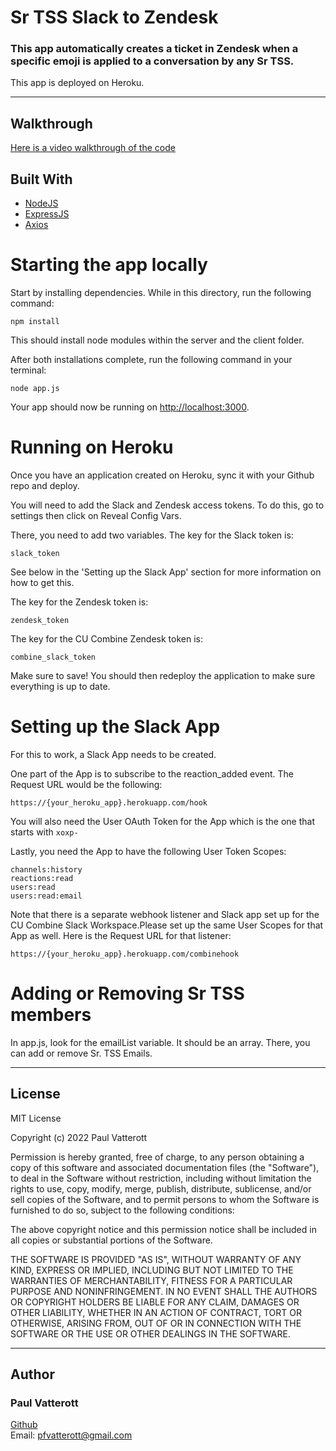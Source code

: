 # Sr TSS Slack to Zendesk

### This app automatically creates a ticket in Zendesk when a specific emoji is applied to a conversation by any Sr TSS.


This app is deployed on Heroku.


---

## Walkthrough

[Here is a video walkthrough of the code](https://dev-share.clickup.com/clip/s/t333/3060799f-7e93-4d51-a655-df27baef8c62/screen-recording-2022-08-01-16%3A22.webm)


## Built With

- [NodeJS](https://nodejs.dev/)
- [ExpressJS](https://expressjs.com/)
- [Axios](https://axios-http.com/)

# Starting the app locally

Start by installing dependencies. While in this directory, run the following command:

```
npm install
```

This should install node modules within the server and the client folder.

After both installations complete, run the following command in your terminal:

```
node app.js
```

Your app should now be running on <http://localhost:3000>.

# Running on Heroku

Once you have an application created on Heroku, sync it with your Github repo and deploy.

You will need to add the Slack and Zendesk access tokens. To do this, go to settings then click on Reveal Config Vars.

There, you need to add two variables. The key for the Slack token is:
```
slack_token
```
See below in the 'Setting up the Slack App' section for more information on how to get this.

The key for the Zendesk token is:
```
zendesk_token
```

The key for the CU Combine Zendesk token is:
```
combine_slack_token
```
Make sure to save! You should then redeploy the application to make sure everything is up to date.

# Setting up the Slack App

For this to work, a Slack App needs to be created.

One part of the App is to subscribe to the reaction_added event. The Request URL would be the following:
```
https://{your_heroku_app}.herokuapp.com/hook
```

You will also need the User OAuth Token for the App which is the one that starts with ```xoxp-```

Lastly, you need the App to have the following User Token Scopes:
```
channels:history
reactions:read
users:read
users:read:email
```
Note that there is a separate webhook listener and Slack app set up for the CU Combine Slack Workspace.Please set up the same User Scopes for that App as well. Here is the Request URL for that listener:

```
https://{your_heroku_app}.herokuapp.com/combinehook
```


# Adding or Removing Sr TSS members

In app.js, look for the emailList variable. It should be an array. There, you can add or remove Sr. TSS Emails.


---

## License

MIT License

Copyright (c) 2022 Paul Vatterott

Permission is hereby granted, free of charge, to any person obtaining a copy of this software and associated documentation files (the "Software"), to deal in the Software without restriction, including without limitation the rights to use, copy, modify, merge, publish, distribute, sublicense, and/or sell copies of the Software, and to permit persons to whom the Software is furnished to do so, subject to the following conditions:

The above copyright notice and this permission notice shall be included in all copies or substantial portions of the Software.

THE SOFTWARE IS PROVIDED "AS IS", WITHOUT WARRANTY OF ANY KIND, EXPRESS OR IMPLIED, INCLUDING BUT NOT LIMITED TO THE WARRANTIES OF MERCHANTABILITY, FITNESS FOR A PARTICULAR PURPOSE AND NONINFRINGEMENT. IN NO EVENT SHALL THE AUTHORS OR COPYRIGHT HOLDERS BE LIABLE FOR ANY CLAIM, DAMAGES OR OTHER LIABILITY, WHETHER IN AN ACTION OF CONTRACT, TORT OR OTHERWISE, ARISING FROM, OUT OF OR IN CONNECTION WITH THE SOFTWARE OR THE USE OR OTHER DEALINGS IN THE SOFTWARE.

---
## Author

### Paul Vatterott

[Github](https://github.com/pfvatterott) <br>
Email: pfvatterott@gmail.com
